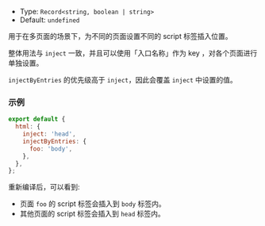 - Type: `Record<string, boolean | string>`
- Default: `undefined`

用于在多页面的场景下，为不同的页面设置不同的 script 标签插入位置。

整体用法与 `inject` 一致，并且可以使用「入口名称」作为 key ，对各个页面进行单独设置。

`injectByEntries` 的优先级高于 `inject`，因此会覆盖 `inject` 中设置的值。

### 示例

```js
export default {
  html: {
    inject: 'head',
    injectByEntries: {
      foo: 'body',
    },
  },
};
```

重新编译后，可以看到:

- 页面 `foo` 的 script 标签会插入到 `body` 标签内。
- 其他页面的 script 标签会插入到 `head` 标签内。
